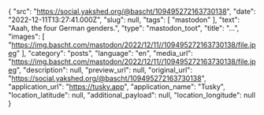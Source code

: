{
  "src": "https://social.yakshed.org/@bascht/109495272163730138",
  "date": "2022-12-11T13:27:41.000Z",
  "slug": null,
  "tags": [
    "mastodon"
  ],
  "text": "Aaah, the four German genders.",
  "type": "mastodon_toot",
  "title": "…",
  "images": [
    "https://img.bascht.com/mastodon/2022/12/11//109495272163730138/file.jpeg"
  ],
  "category": "posts",
  "language": "en",
  "media_url": "https://img.bascht.com/mastodon/2022/12/11//109495272163730138/file.jpeg",
  "description": null,
  "preview_url": null,
  "original_url": "https://social.yakshed.org/@bascht/109495272163730138",
  "application_url": "https://tusky.app",
  "application_name": "Tusky",
  "location_latitude": null,
  "additional_payload": null,
  "location_longitude": null
}